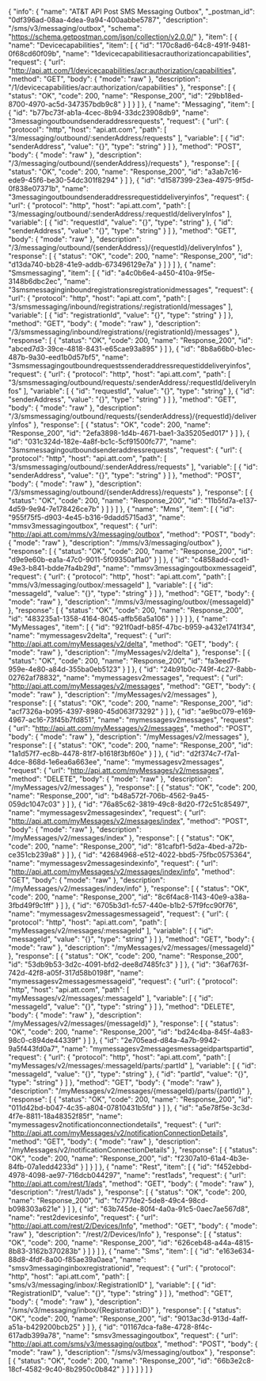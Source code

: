 {
  "info": {
    "name": "AT&T API Post SMS Messaging Outbox",
    "_postman_id": "0df396ad-08aa-4dea-9a94-400aabbe5787",
    "description": "/sms/v3/messaging/outbox",
    "schema": "https://schema.getpostman.com/json/collection/v2.0.0/"
  },
  "item": [
    {
      "name": "Devicecapabilities",
      "item": [
        {
          "id": "170c8ad6-64c8-491f-9481-0f68cd60f09b",
          "name": "1devicecapabilitiesacrauthorizationcapabilities",
          "request": {
            "url": "http://api.att.com/1/devicecapabilities/acr:authorization/capabilities",
            "method": "GET",
            "body": {
              "mode": "raw"
            },
            "description": "/1/devicecapabilities/acr:authorization/capabilities"
          },
          "response": [
            {
              "status": "OK",
              "code": 200,
              "name": "Response_200",
              "id": "29bb18ed-8700-4970-ac5d-347357bdb9c8"
            }
          ]
        }
      ]
    },
    {
      "name": "Messaging",
      "item": [
        {
          "id": "b77bc73f-ab1a-4cec-8b94-33dc23908db9",
          "name": "3messagingoutboundsenderaddressrequests",
          "request": {
            "url": {
              "protocol": "http",
              "host": "api.att.com",
              "path": [
                "3/messaging/outbound/:senderAddress/requests"
              ],
              "variable": [
                {
                  "id": "senderAddress",
                  "value": "{}",
                  "type": "string"
                }
              ]
            },
            "method": "POST",
            "body": {
              "mode": "raw"
            },
            "description": "/3/messaging/outbound/{senderAddress}/requests"
          },
          "response": [
            {
              "status": "OK",
              "code": 200,
              "name": "Response_200",
              "id": "a3ab7c16-ede9-45f6-be30-54dc301f8294"
            }
          ]
        },
        {
          "id": "d1587399-23ea-4975-9f5d-0f838e07371b",
          "name": "3messagingoutboundsenderaddressrequestiddeliveryinfos",
          "request": {
            "url": {
              "protocol": "http",
              "host": "api.att.com",
              "path": [
                "3/messaging/outbound/:senderAddress/:requestId/deliveryInfos"
              ],
              "variable": [
                {
                  "id": "requestId",
                  "value": "{}",
                  "type": "string"
                },
                {
                  "id": "senderAddress",
                  "value": "{}",
                  "type": "string"
                }
              ]
            },
            "method": "GET",
            "body": {
              "mode": "raw"
            },
            "description": "/3/messaging/outbound/{senderAddress}/{requestId}/deliveryInfos"
          },
          "response": [
            {
              "status": "OK",
              "code": 200,
              "name": "Response_200",
              "id": "d13da740-bb28-41e9-addb-673496129e7a"
            }
          ]
        }
      ]
    },
    {
      "name": "Smsmessaging",
      "item": [
        {
          "id": "a4c0b6e4-a450-410a-9f5e-3148b6dbc2ec",
          "name": "3smsmessaginginboundregistrationsregistrationidmessages",
          "request": {
            "url": {
              "protocol": "http",
              "host": "api.att.com",
              "path": [
                "3/smsmessaging/inbound/registrations/:registrationId/messages"
              ],
              "variable": [
                {
                  "id": "registrationId",
                  "value": "{}",
                  "type": "string"
                }
              ]
            },
            "method": "GET",
            "body": {
              "mode": "raw"
            },
            "description": "/3/smsmessaging/inbound/registrations/{registrationId}/messages"
          },
          "response": [
            {
              "status": "OK",
              "code": 200,
              "name": "Response_200",
              "id": "abced7d3-39ce-4818-8431-e65cae93a895"
            }
          ]
        },
        {
          "id": "8b8a66b0-b1ec-487b-9a30-eed1b0d57bf5",
          "name": "3smsmessagingoutboundrequestssenderaddressrequestiddeliveryinfos",
          "request": {
            "url": {
              "protocol": "http",
              "host": "api.att.com",
              "path": [
                "3/smsmessaging/outbound/requests/:senderAddress/:requestId/deliveryInfos"
              ],
              "variable": [
                {
                  "id": "requestId",
                  "value": "{}",
                  "type": "string"
                },
                {
                  "id": "senderAddress",
                  "value": "{}",
                  "type": "string"
                }
              ]
            },
            "method": "GET",
            "body": {
              "mode": "raw"
            },
            "description": "/3/smsmessaging/outbound/requests/{senderAddress}/{requestId}/deliveryInfos"
          },
          "response": [
            {
              "status": "OK",
              "code": 200,
              "name": "Response_200",
              "id": "2efa3898-1d4b-4671-bae1-3a35205ed017"
            }
          ]
        },
        {
          "id": "031c324d-182e-4a8f-bc1c-5cf91500fc77",
          "name": "3smsmessagingoutboundsenderaddressrequests",
          "request": {
            "url": {
              "protocol": "http",
              "host": "api.att.com",
              "path": [
                "3/smsmessaging/outbound/:senderAddress/requests"
              ],
              "variable": [
                {
                  "id": "senderAddress",
                  "value": "{}",
                  "type": "string"
                }
              ]
            },
            "method": "POST",
            "body": {
              "mode": "raw"
            },
            "description": "/3/smsmessaging/outbound/{senderAddress}/requests"
          },
          "response": [
            {
              "status": "OK",
              "code": 200,
              "name": "Response_200",
              "id": "11b5fd7a-e137-4d59-9e94-7e178426ce7b"
            }
          ]
        }
      ]
    },
    {
      "name": "Mms",
      "item": [
        {
          "id": "955f75f5-d903-4e45-b316-9dadd5715ad3",
          "name": "mmsv3messagingoutbox",
          "request": {
            "url": "http://api.att.com/mms/v3/messaging/outbox",
            "method": "POST",
            "body": {
              "mode": "raw"
            },
            "description": "/mms/v3/messaging/outbox"
          },
          "response": [
            {
              "status": "OK",
              "code": 200,
              "name": "Response_200",
              "id": "d9e9e60b-ea1a-47c0-9011-5f09350af1a0"
            }
          ]
        },
        {
          "id": "c4858add-ccd1-49e3-b841-bdde7fa4b29d",
          "name": "mmsv3messagingoutboxmessageid",
          "request": {
            "url": {
              "protocol": "http",
              "host": "api.att.com",
              "path": [
                "mms/v3/messaging/outbox/:messageId"
              ],
              "variable": [
                {
                  "id": "messageId",
                  "value": "{}",
                  "type": "string"
                }
              ]
            },
            "method": "GET",
            "body": {
              "mode": "raw"
            },
            "description": "/mms/v3/messaging/outbox/{messageId}"
          },
          "response": [
            {
              "status": "OK",
              "code": 200,
              "name": "Response_200",
              "id": "483235a1-1358-4164-8045-affb56a5a106"
            }
          ]
        }
      ]
    },
    {
      "name": "MyMessages",
      "item": [
        {
          "id": "921f0adf-b85f-47bc-b959-a432e1741f34",
          "name": "mymessagesv2delta",
          "request": {
            "url": "http://api.att.com/myMessages/v2/delta",
            "method": "GET",
            "body": {
              "mode": "raw"
            },
            "description": "/myMessages/v2/delta"
          },
          "response": [
            {
              "status": "OK",
              "code": 200,
              "name": "Response_200",
              "id": "fa3eed7f-959e-4e80-a84d-355ba0eb5123"
            }
          ]
        },
        {
          "id": "24b91b0c-749f-4c27-8abb-02762af78832",
          "name": "mymessagesv2messages",
          "request": {
            "url": "http://api.att.com/myMessages/v2/messages",
            "method": "GET",
            "body": {
              "mode": "raw"
            },
            "description": "/myMessages/v2/messages"
          },
          "response": [
            {
              "status": "OK",
              "code": 200,
              "name": "Response_200",
              "id": "acf7326a-b095-4397-8980-45d063f73292"
            }
          ]
        },
        {
          "id": "ae9bc079-e169-4967-ac16-73f45b7fd851",
          "name": "mymessagesv2messages",
          "request": {
            "url": "http://api.att.com/myMessages/v2/messages",
            "method": "POST",
            "body": {
              "mode": "raw"
            },
            "description": "/myMessages/v2/messages"
          },
          "response": [
            {
              "status": "OK",
              "code": 200,
              "name": "Response_200",
              "id": "1a1d57f7-ec8b-4478-81f7-b1618f3bf60e"
            }
          ]
        },
        {
          "id": "d2f374c7-f7a1-4dce-868d-1e6ea6a663ee",
          "name": "mymessagesv2messages",
          "request": {
            "url": "http://api.att.com/myMessages/v2/messages",
            "method": "DELETE",
            "body": {
              "mode": "raw"
            },
            "description": "/myMessages/v2/messages"
          },
          "response": [
            {
              "status": "OK",
              "code": 200,
              "name": "Response_200",
              "id": "b48a572f-706b-4562-9a45-059dc1047c03"
            }
          ]
        },
        {
          "id": "76a85c62-3819-49c8-8d20-f72c51c85497",
          "name": "mymessagesv2messagesindex",
          "request": {
            "url": "http://api.att.com/myMessages/v2/messages/index",
            "method": "POST",
            "body": {
              "mode": "raw"
            },
            "description": "/myMessages/v2/messages/index"
          },
          "response": [
            {
              "status": "OK",
              "code": 200,
              "name": "Response_200",
              "id": "81cafbf1-5d2a-4bed-a72b-ce351cb239a8"
            }
          ]
        },
        {
          "id": "42684968-e512-4022-bbd5-75fbc0575364",
          "name": "mymessagesv2messagesindexinfo",
          "request": {
            "url": "http://api.att.com/myMessages/v2/messages/index/info",
            "method": "GET",
            "body": {
              "mode": "raw"
            },
            "description": "/myMessages/v2/messages/index/info"
          },
          "response": [
            {
              "status": "OK",
              "code": 200,
              "name": "Response_200",
              "id": "8c6f4ac8-1143-40e9-a38a-3fbd49f9c1ff"
            }
          ]
        },
        {
          "id": "6705b3d1-fc57-440e-b1b2-57f9fcc90f76",
          "name": "mymessagesv2messagesmessageid",
          "request": {
            "url": {
              "protocol": "http",
              "host": "api.att.com",
              "path": [
                "myMessages/v2/messages/:messageId"
              ],
              "variable": [
                {
                  "id": "messageId",
                  "value": "{}",
                  "type": "string"
                }
              ]
            },
            "method": "GET",
            "body": {
              "mode": "raw"
            },
            "description": "/myMessages/v2/messages/{messageId}"
          },
          "response": [
            {
              "status": "OK",
              "code": 200,
              "name": "Response_200",
              "id": "53db9b53-3d2c-4091-bfd2-dee8d7485fc3"
            }
          ]
        },
        {
          "id": "36af763f-742d-42f8-a05f-317d58b0198f",
          "name": "mymessagesv2messagesmessageid",
          "request": {
            "url": {
              "protocol": "http",
              "host": "api.att.com",
              "path": [
                "myMessages/v2/messages/:messageId"
              ],
              "variable": [
                {
                  "id": "messageId",
                  "value": "{}",
                  "type": "string"
                }
              ]
            },
            "method": "DELETE",
            "body": {
              "mode": "raw"
            },
            "description": "/myMessages/v2/messages/{messageId}"
          },
          "response": [
            {
              "status": "OK",
              "code": 200,
              "name": "Response_200",
              "id": "bd24c4ba-845f-4a83-98c0-c894de44339f"
            }
          ]
        },
        {
          "id": "2e705ead-d84a-4a7b-9942-9a5f443fd0a7",
          "name": "mymessagesv2messagesmessageidpartspartid",
          "request": {
            "url": {
              "protocol": "http",
              "host": "api.att.com",
              "path": [
                "myMessages/v2/messages/:messageId/parts/:partId"
              ],
              "variable": [
                {
                  "id": "messageId",
                  "value": "{}",
                  "type": "string"
                },
                {
                  "id": "partId",
                  "value": "{}",
                  "type": "string"
                }
              ]
            },
            "method": "GET",
            "body": {
              "mode": "raw"
            },
            "description": "/myMessages/v2/messages/{messageId}/parts/{partId}"
          },
          "response": [
            {
              "status": "OK",
              "code": 200,
              "name": "Response_200",
              "id": "011d42bd-b047-4c35-a804-07810431b5fd"
            }
          ]
        },
        {
          "id": "a5e78f5e-3c3d-4f7e-8811-18a48352f85f",
          "name": "mymessagesv2notificationconnectiondetails",
          "request": {
            "url": "http://api.att.com/myMessages/v2/notificationConnectionDetails",
            "method": "GET",
            "body": {
              "mode": "raw"
            },
            "description": "/myMessages/v2/notificationConnectionDetails"
          },
          "response": [
            {
              "status": "OK",
              "code": 200,
              "name": "Response_200",
              "id": "f2307a10-61a4-4b3e-84fb-07a1edd4233d"
            }
          ]
        }
      ]
    },
    {
      "name": "Rest",
      "item": [
        {
          "id": "f452ebbd-4978-4098-ae97-716dcb044297",
          "name": "rest1ads",
          "request": {
            "url": "http://api.att.com/rest/1/ads",
            "method": "GET",
            "body": {
              "mode": "raw"
            },
            "description": "/rest/1/ads"
          },
          "response": [
            {
              "status": "OK",
              "code": 200,
              "name": "Response_200",
              "id": "fc777de2-5de8-49c4-98cd-b098303a621e"
            }
          ]
        },
        {
          "id": "63b745de-80f4-4a0a-91c5-0aec7ae567d8",
          "name": "rest2devicesinfo",
          "request": {
            "url": "http://api.att.com/rest/2/Devices/Info",
            "method": "GET",
            "body": {
              "mode": "raw"
            },
            "description": "/rest/2/Devices/Info"
          },
          "response": [
            {
              "status": "OK",
              "code": 200,
              "name": "Response_200",
              "id": "626ceb48-a44a-4815-8b83-3162b370283b"
            }
          ]
        }
      ]
    },
    {
      "name": "Sms",
      "item": [
        {
          "id": "e163e634-88d8-4fdf-8a00-f85ae39a0aea",
          "name": "smsv3messaginginboxregistrationid",
          "request": {
            "url": {
              "protocol": "http",
              "host": "api.att.com",
              "path": [
                "sms/v3/messaging/inbox/:RegistrationID"
              ],
              "variable": [
                {
                  "id": "RegistrationID",
                  "value": "{}",
                  "type": "string"
                }
              ]
            },
            "method": "GET",
            "body": {
              "mode": "raw"
            },
            "description": "/sms/v3/messaging/inbox/{RegistrationID}"
          },
          "response": [
            {
              "status": "OK",
              "code": 200,
              "name": "Response_200",
              "id": "9013ac3d-913d-4aff-a51a-b429200bcb25"
            }
          ]
        },
        {
          "id": "01167dca-fa8e-4728-8f4c-617adb399a78",
          "name": "smsv3messagingoutbox",
          "request": {
            "url": "http://api.att.com/sms/v3/messaging/outbox",
            "method": "POST",
            "body": {
              "mode": "raw"
            },
            "description": "/sms/v3/messaging/outbox"
          },
          "response": [
            {
              "status": "OK",
              "code": 200,
              "name": "Response_200",
              "id": "66b3e2c8-18cf-4582-9c40-8b2950c0b842"
            }
          ]
        }
      ]
    }
  ]
}